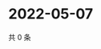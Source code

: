 # 2022-05-07

共 0 条

<!-- BEGIN WEIBO -->
<!-- 最后更新时间 Sat May 07 2022 17:15:02 GMT+0800 (China Standard Time) -->

<!-- END WEIBO -->
